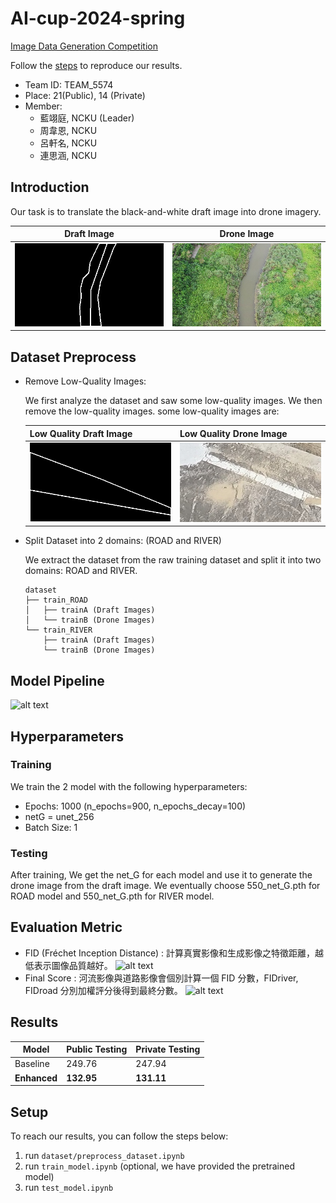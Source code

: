 # AI-cup-2024-spring
[Image Data Generation Competition](https://tbrain.trendmicro.com.tw/Competitions/Details/34)

Follow the [steps](#setup) to reproduce our results.

- Team ID: TEAM_5574
- Place: 21(Public), 14 (Private)
- Member:
    - 藍翊庭, NCKU (Leader)
    - 周韋恩, NCKU
    - 呂軒名, NCKU
    - 連思涵, NCKU

## Introduction
Our task is to translate the black-and-white draft image into drone imagery.

| Draft Image             | Drone Image            |
| ------------------------- | ------------------------- |
| ![draft](./src/domainA.png) | ![drone](./src/domainB.jpg) |

## Dataset Preprocess

- Remove Low-Quality Images:

    We first analyze the dataset and saw some low-quality images. We then remove the low-quality images.
some low-quality images are:

    | Low Quality Draft Image             | Low Quality Drone Image            |
    | ------------------------- | ------------------------- |
    | ![draft](./src/low_quality_A_2271.png) | ![drone](./src/low_quality_B_2271.jpg) |

- Split Dataset into 2 domains: (ROAD and RIVER)

    We extract the dataset from the raw training dataset and split it into two domains: ROAD and RIVER.
    ```
    dataset
    ├── train_ROAD
    │   ├── trainA (Draft Images)
    │   └── trainB (Drone Images)
    └── train_RIVER
        ├── trainA (Draft Images)
        └── trainB (Drone Images)
    ```

## Model Pipeline
![alt text](image.png)

## Hyperparameters
### Training
We train the 2 model with the following hyperparameters:
- Epochs: 1000 (n_epochs=900, n_epochs_decay=100)
- netG = unet_256
- Batch Size: 1

### Testing
After training, We get the net_G for each model and use it to generate the drone image from the draft image.
We eventually choose 550_net_G.pth for ROAD model and 550_net_G.pth for RIVER model.

## Evaluation Metric
- FID (Fréchet Inception Distance) : 計算真實影像和生成影像之特徵距離，越低表示圖像品質越好。
![alt text](image-2.png)
- Final Score : 河流影像與道路影像會個別計算一個 FID 分數，FIDriver, FIDroad 分別加權評分後得到最終分數。
![alt text](image-3.png)



## Results
| Model                                                 | Public Testing | Private Testing   |
| ----------------------------------------------------- | -------------- | ----------------- |
| Baseline                                              | 249.76       | 247.94                 |
| **Enhanced**                                          | **132.95**   | **131.11** |


## Setup
To reach our results, you can follow the steps below:
1. run `dataset/preprocess_dataset.ipynb`
2. run `train_model.ipynb` (optional, we have provided the pretrained model)
3. run `test_model.ipynb`
